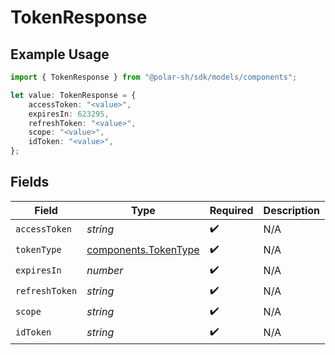 # TokenResponse

## Example Usage

```typescript
import { TokenResponse } from "@polar-sh/sdk/models/components";

let value: TokenResponse = {
    accessToken: "<value>",
    expiresIn: 623295,
    refreshToken: "<value>",
    scope: "<value>",
    idToken: "<value>",
};
```

## Fields

| Field                                                        | Type                                                         | Required                                                     | Description                                                  |
| ------------------------------------------------------------ | ------------------------------------------------------------ | ------------------------------------------------------------ | ------------------------------------------------------------ |
| `accessToken`                                                | *string*                                                     | :heavy_check_mark:                                           | N/A                                                          |
| `tokenType`                                                  | [components.TokenType](../../models/components/tokentype.md) | :heavy_check_mark:                                           | N/A                                                          |
| `expiresIn`                                                  | *number*                                                     | :heavy_check_mark:                                           | N/A                                                          |
| `refreshToken`                                               | *string*                                                     | :heavy_check_mark:                                           | N/A                                                          |
| `scope`                                                      | *string*                                                     | :heavy_check_mark:                                           | N/A                                                          |
| `idToken`                                                    | *string*                                                     | :heavy_check_mark:                                           | N/A                                                          |